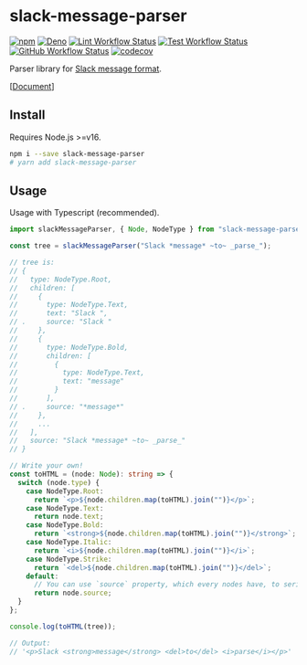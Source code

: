 # slack-message-parser

[![npm](https://img.shields.io/npm/v/slack-message-parser)](https://www.npmjs.com/package/slack-message-parser)
[![Deno](https://deno.land/badge/slack_message_parser/version)](https://deno.land/x/slack_message_parser)
[![Lint Workflow Status](https://img.shields.io/github/actions/workflow/status/pocka/slack-message-parser/lint.yml?label=lint&branch=master)](https://github.com/pocka/slack-message-parser/actions/workflows/lint.yml)
[![Test Workflow Status](https://img.shields.io/github/actions/workflow/status/pocka/slack-message-parser/test.yml?label=test&branch=master)](https://github.com/pocka/slack-message-parser/actions/workflows/test.yml)
[![GitHub Workflow Status](https://img.shields.io/github/actions/workflow/status/pocka/slack-message-parser/docs-deploy.yml?label=docs%20deploy&branch=master)](https://github.com/pocka/slack-message-parser/actions/workflows/docs-deploy.yml)
[![codecov](https://img.shields.io/codecov/c/github/pocka/slack-message-parser)](https://codecov.io/gh/pocka/slack-message-parser)

Parser library for [Slack message format](https://api.slack.com/docs/message-formatting).

[[Document](https://pocka.github.io/slack-message-parser/)]

## Install

Requires Node.js >=v16.

```sh
npm i --save slack-message-parser
# yarn add slack-message-parser
```

## Usage

Usage with Typescript (recommended).

```ts
import slackMessageParser, { Node, NodeType } from "slack-message-parser";

const tree = slackMessageParser("Slack *message* ~to~ _parse_");

// tree is:
// {
//   type: NodeType.Root,
//   children: [
//     {
//       type: NodeType.Text,
//       text: "Slack ",
// .     source: "Slack "
//     },
//     {
//       type: NodeType.Bold,
//       children: [
//         {
//           type: NodeType.Text,
//           text: "message"
//         }
//       ],
// .     source: "*message*"
//     },
//     ...
//   ],
//   source: "Slack *message* ~to~ _parse_"
// }

// Write your own!
const toHTML = (node: Node): string => {
  switch (node.type) {
    case NodeType.Root:
      return `<p>${node.children.map(toHTML).join("")}</p>`;
    case NodeType.Text:
      return node.text;
    case NodeType.Bold:
      return `<strong>${node.children.map(toHTML).join("")}</strong>`;
    case NodeType.Italic:
      return `<i>${node.children.map(toHTML).join("")}</i>`;
    case NodeType.Strike:
      return `<del>${node.children.map(toHTML).join("")}</del>`;
    default:
      // You can use `source` property, which every nodes have, to serialize unknown nodes as-is
      return node.source;
  }
};

console.log(toHTML(tree));

// Output:
// '<p>Slack <strong>message</strong> <del>to</del> <i>parse</i></p>'
```
